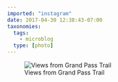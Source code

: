 ```yaml
---
imported: "instagram"
date: 2017-04-30 12:38:43-07:00
taxonomies:
  tags:
    - microblog
  type: [photo]
---
```

<figure>
  <img src="/media/images/photos/2017/04/efd4a36fd390ab2df397bff59461a238.jpg" title="Views from Grand Pass Trail"/>
  <figcaption>Views from Grand Pass Trail</figcaption>
</figure>

